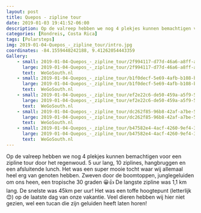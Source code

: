 ```yaml
---
layout: post
title: Quepos - zipline tour
date: 2019-01-03 19:41:52-06:00
description: Op de valreep hebben we nog 4 plekjes kunnen bemachtigen voor een zipline tour door het regenwoud
categories: [Rondreis, Costa Rica]
tags: [Polarsteps]
img: 2019-01-04-Quepos_-_zipline_tour/intro.jpg
coordinates: -84.1559448242188, 9.41262054443359
Gallery:
    - small: 2019-01-04-Quepos_-_zipline_tour/2f994117-d77d-46a6-a8ff-a6936f8ea98e_large_image.jpg
      large: 2019-01-04-Quepos_-_zipline_tour/2f994117-d77d-46a6-a8ff-a6936f8ea98e_large_image.jpg
      text:  WeGoSouth.nl
    - small: 2019-01-04-Quepos_-_zipline_tour/b1f0decf-5e69-4afb-b108-ba90b22c012e_large_image.jpg
      large: 2019-01-04-Quepos_-_zipline_tour/b1f0decf-5e69-4afb-b108-ba90b22c012e_large_image.jpg
      text:  WeGoSouth.nl
    - small: 2019-01-04-Quepos_-_zipline_tour/ef2e22c6-de50-459a-a5f9-520bc2e1a0cc_large_image.jpg
      large: 2019-01-04-Quepos_-_zipline_tour/ef2e22c6-de50-459a-a5f9-520bc2e1a0cc_large_image.jpg
      text:  WeGoSouth.nl
    - small: 2019-01-04-Quepos_-_zipline_tour/dc262f85-96b8-42af-a7be-53d6920d315a_large_image.jpg
      large: 2019-01-04-Quepos_-_zipline_tour/dc262f85-96b8-42af-a7be-53d6920d315a_large_image.jpg
      text:  WeGoSouth.nl
    - small: 2019-01-04-Quepos_-_zipline_tour/b47582e4-4acf-4260-9ef4-35ebad7fa596_large_image.jpg
      large: 2019-01-04-Quepos_-_zipline_tour/b47582e4-4acf-4260-9ef4-35ebad7fa596_large_image.jpg
      text:  WeGoSouth.nl
---
```

Op de valreep hebben we nog 4 plekjes kunnen bemachtigen voor een zipline tour door het regenwoud. 5 uur lang, 10 ziplines, hangbruggen en een afsluitende lunch. 
Het was een super mooie tocht waar wij allemaal heel erg van genoten hebben. Zweven door de boomtoppen, junglegeluiden om ons heen, een tropische 30 graden 😀👍  De langste zipline was 1,1 km lang. De snelste was 45km per uur!  Het was een toffe hoogtepunt (letterlijk 😊) op de laatste dag van onze vakantie. Veel dieren hebben wij hier niet gezien, wel een tucan die zijn geluiden heeft laten horen!